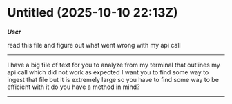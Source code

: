 <!-- Generated by SpecStory -->

<!-- cursor Session 792b45a8-2e79-48e5-871b-48cbd5c888d9 (2025-10-10 22:13Z) -->

# Untitled (2025-10-10 22:13Z)

_**User**_

read this file and figure out what went wrong with my api call

---

I have a big file of text for you to analyze from my terminal that outlines my api call which did not work as expected I want you to find some way to ingest that file but it is extremely large so you have to find some way to be efficient with it do you have a method in mind?

---

